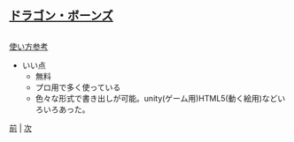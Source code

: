 ## [ドラゴン・ボーンズ](http://dragonbones.com/en/index.html)

![]()

[使い方参考](http://dragonbones.effecthub.com/DBGettingStarted_V2.0_ja.html)

- いい点  
    - 無料  
    - プロ用で多く使っている  
    - 色々な形式で書き出しが可能。unity(ゲーム用)HTML5(動く絵用)などいろいろあった。

[前](https://github.com/175B005/weekreport2) | [次](https://github.com/175B005/weekreport4)
